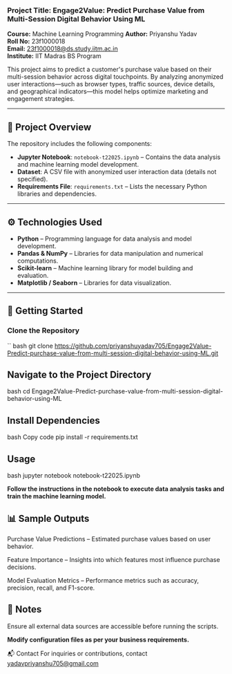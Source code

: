 ### **Project Title:** Engage2Value: Predict Purchase Value from Multi-Session Digital Behavior Using ML
**Course:** Machine Learning Programming
**Author:** Priyanshu Yadav  
**Roll No:** 23f1000018  
**Email:** 23f1000018@ds.study.iitm.ac.in  
**Institute:** IIT Madras BS Program  

This project aims to predict a customer's purchase value based on their multi-session behavior across digital touchpoints. By analyzing anonymized user interactions—such as browser types, traffic sources, device details, and geographical indicators—this model helps optimize marketing and engagement strategies.

---

## 📄 Project Overview

The repository includes the following components:

- **Jupyter Notebook**: `notebook-t22025.ipynb` – Contains the data analysis and machine learning model development.
- **Dataset**: A CSV file with anonymized user interaction data (details not specified).
- **Requirements File**: `requirements.txt` – Lists the necessary Python libraries and dependencies.

---

## ⚙️ Technologies Used

- **Python** – Programming language for data analysis and model development.
- **Pandas & NumPy** – Libraries for data manipulation and numerical computations.
- **Scikit-learn** – Machine learning library for model building and evaluation.
- **Matplotlib / Seaborn** – Libraries for data visualization.

---

## 🚀 Getting Started

### Clone the Repository
`` bash
git clone https://github.com/priyanshuyadav705/Engage2Value-Predict-purchase-value-from-multi-session-digital-behavior-using-ML.git

## Navigate to the Project Directory
bash
cd Engage2Value-Predict-purchase-value-from-multi-session-digital-behavior-using-ML

## Install Dependencies
bash
Copy code
pip install -r requirements.txt

## Usage
bash
jupyter notebook notebook-t22025.ipynb

**Follow the instructions in the notebook to execute data analysis tasks and train the machine learning model.**

## 📊 Sample Outputs
Purchase Value Predictions – Estimated purchase values based on user behavior.

Feature Importance – Insights into which features most influence purchase decisions.

Model Evaluation Metrics – Performance metrics such as accuracy, precision, recall, and F1-score.

## 📌 Notes
Ensure all external data sources are accessible before running the scripts.

**Modify configuration files as per your business requirements.**

📬 Contact
For inquiries or contributions, contact yadavpriyanshu705@gmail.com
